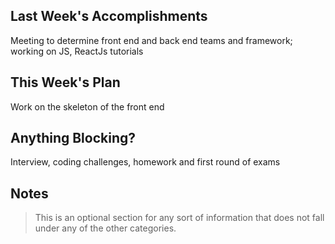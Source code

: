 ## Last Week's Accomplishments
Meeting to determine front end and back end teams and framework;
working on JS, ReactJs tutorials

## This Week's Plan
Work on the skeleton of the front end

## Anything Blocking?
Interview, coding challenges, homework and first round of exams

## Notes

> This is an optional section for any sort of information that does not fall under any of the other categories.
